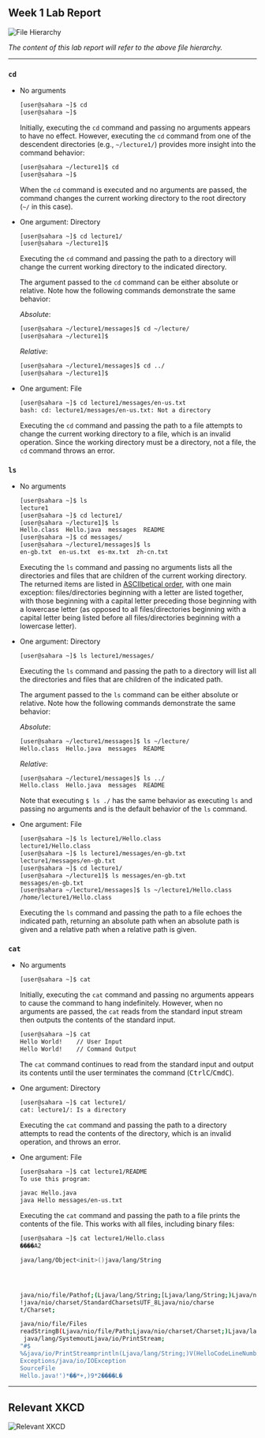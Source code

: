 ## Week 1 Lab Report

![File Hierarchy](https://jacoblee23.github.io/CSE-15L-Lab-Reports/assets/week-1/file-hierarchy.png)

*The content of this lab report will refer to the above file hierarchy.*

***

### `cd`

- No arguments

  ```bash
  [user@sahara ~]$ cd
  [user@sahara ~]$ 
  ```

  Initially, executing the `cd` command and passing no arguments appears to have no effect. However, executing the `cd` command from one of the descendent directories (e.g., `~/lecture1/`) provides more insight into the command behavior:

  ```bash
  [user@sahara ~/lecture1]$ cd
  [user@sahara ~]$ 
  ```

  When the `cd` command is executed and no arguments are passed, the command changes the current working directory to the root directory (`~/` in this case).

- One argument: Directory

  ```bash
  [user@sahara ~]$ cd lecture1/
  [user@sahara ~/lecture1]$ 
  ```

  Executing the `cd` command and passing the path to a directory will change the current working directory to the indicated directory.

  The argument passed to the `cd` command can be either absolute or relative. Note how the following commands demonstrate the same behavior:

  *Absolute*:

  ```bash
  [user@sahara ~/lecture1/messages]$ cd ~/lecture/
  [user@sahara ~/lecture1]$ 
  ```

  *Relative*:

  ```bash
  [user@sahara ~/lecture1/messages]$ cd ../
  [user@sahara ~/lecture1]$ 
  ```

- One argument: File

  ```bash
  [user@sahara ~]$ cd lecture1/messages/en-us.txt
  bash: cd: lecture1/messages/en-us.txt: Not a directory
  ```

  Executing the `cd` command and passing the path to a file attempts to change the current working directory to a file, which is an invalid operation. Since the working directory must be a directory, not a file, the `cd` command throws an error.

### `ls`

- No arguments

  ```bash
  [user@sahara ~]$ ls
  lecture1
  [user@sahara ~]$ cd lecture1/
  [user@sahara ~/lecture1]$ ls
  Hello.class  Hello.java  messages  README
  [user@sahara ~]$ cd messages/
  [user@sahara ~/lecture1/messages]$ ls
  en-gb.txt  en-us.txt  es-mx.txt  zh-cn.txt
  ```

  Executing the `ls` command and passing no arguments lists all the directories and files that are children of the current working directory. The returned items are listed in [ASCIIbetical order](https://www.cs.cmu.edu/~pattis/15-1XX/common/handouts/ascii.html), with one main exception: files/directories beginning with a letter are listed together, with those beginning with a capital letter preceding those beginning with a lowercase letter (as opposed to all files/directories beginning with a capital letter being listed before all files/directories beginning with a lowercase letter).

- One argument: Directory

  ```bash
  [user@sahara ~]$ ls lecture1/messages/
  ```

  Executing the `ls` command and passing the path to a directory will list all the directories and files that are children of the indicated path.

  The argument passed to the `ls` command can be either absolute or relative. Note how the following commands demonstrate the same behavior:

  *Absolute*:

  ```bash
  [user@sahara ~/lecture1/messages]$ ls ~/lecture/
  Hello.class  Hello.java  messages  README
  ```

  *Relative*:

  ```bash
  [user@sahara ~/lecture1/messages]$ ls ../
  Hello.class  Hello.java  messages  README
  ```

  Note that executing `$ ls ./` has the same behavior as executing `ls` and passing no arguments and is the default behavior of the `ls` command.

- One argument: File

  ```bash
  [user@sahara ~]$ ls lecture1/Hello.class
  lecture1/Hello.class
  [user@sahara ~]$ ls lecture1/messages/en-gb.txt
  lecture1/messages/en-gb.txt
  [user@sahara ~]$ cd lecture1/
  [user@sahara ~/lecture1]$ ls messages/en-gb.txt
  messages/en-gb.txt
  [user@sahara ~/lecture1/messages]$ ls ~/lecture1/Hello.class
  /home/lecture1/Hello.class
  ```

  Executing the `ls` command and passing the path to a file echoes the indicated path, returning an absolute path when an absolute path is given and a relative path when a relative path is given.

### `cat`

- No arguments

  ```bash
  [user@sahara ~]$ cat
  
  ```

  Initially, executing the `cat` command and passing no arguments appears to cause the command to hang indefinitely. However, when no arguments are passed, the `cat` reads from the standard input stream then outputs the contents of the standard input.

  ```bash
  [user@sahara ~]$ cat
  Hello World!    // User Input
  Hello World!    // Command Output

  ```

  The `cat` command continues to read from the standard input and output its contents until the user terminates the command (<kbd>Ctrl</kbd><kbd>C</kbd>/<kbd>Cmd</kbd><kbd>C</kbd>).

- One argument: Directory

  ```bash
  [user@sahara ~]$ cat lecture1/
  cat: lecture1/: Is a directory
  ```

  Executing the `cat` command and passing the path to a directory attempts to read the contents of the directory, which is an invalid operation, and throws an error.

- One argument: File

  ```bash
  [user@sahara ~]$ cat lecture1/README
  To use this program:

  javac Hello.java
  java Hello messages/en-us.txt
  ```

  Executing the `cat` command and passing the path to a file prints the contents of the file. This works with all files, including binary files:

  ```bash
  [user@sahara ~]$ cat lecture1/Hello.class
  ����A2

  java/lang/Object<init>()java/lang/String
  
  
  
  
  java/nio/file/Pathof;(Ljava/lang/String;[Ljava/lang/String;)Ljava/nio/file/Path;
  !java/nio/charset/StandardCharsetsUTF_8Ljava/nio/charse
  t/Charset;
  
  java/nio/file/Files
  readStringB(Ljava/nio/file/Path;Ljava/nio/charset/Charset;)Ljava/lang/String;
   java/lang/SystemoutLjava/io/PrintStream;
  "#$
  %&java/io/PrintStreamprintln(Ljava/lang/String;)V(HelloCodeLineNumberTablemain([Ljava/lang/String;)V
  Exceptions/java/io/IOException
  SourceFile
  Hello.java!')*��*+,)9*2����L�
  ```

---

## Relevant XKCD

![Relevant XKCD](https://www.explainxkcd.com/wiki/images/b/bd/server_problem.png)
